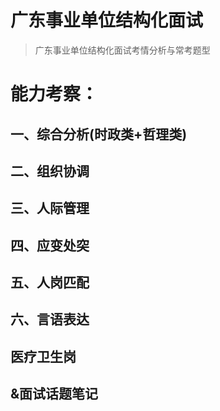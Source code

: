 # 广东事业单位结构化面试

> 广东事业单位结构化面试考情分析与常考题型





# 能力考察：



## 一、综合分析(时政类+哲理类)


## 二、组织协调

## 三、人际管理

## 四、应变处突

## 五、人岗匹配

## 六、言语表达

## 医疗卫生岗

## &面试话题笔记




